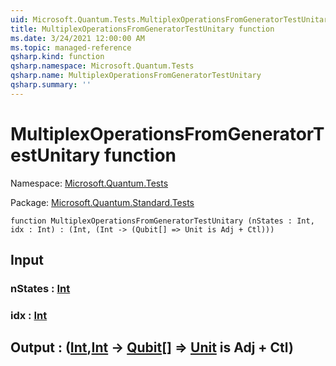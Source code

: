 ```yaml
---
uid: Microsoft.Quantum.Tests.MultiplexOperationsFromGeneratorTestUnitary
title: MultiplexOperationsFromGeneratorTestUnitary function
ms.date: 3/24/2021 12:00:00 AM
ms.topic: managed-reference
qsharp.kind: function
qsharp.namespace: Microsoft.Quantum.Tests
qsharp.name: MultiplexOperationsFromGeneratorTestUnitary
qsharp.summary: ''
---
```


# MultiplexOperationsFromGeneratorTestUnitary function

Namespace: [Microsoft.Quantum.Tests](xref:Microsoft.Quantum.Tests)

Package: [Microsoft.Quantum.Standard.Tests](https://nuget.org/packages/Microsoft.Quantum.Standard.Tests)




```qsharp
function MultiplexOperationsFromGeneratorTestUnitary (nStates : Int, idx : Int) : (Int, (Int -> (Qubit[] => Unit is Adj + Ctl)))
```


## Input

### nStates : [Int](xref:microsoft.quantum.lang-ref.int)




### idx : [Int](xref:microsoft.quantum.lang-ref.int)





## Output : ([Int](xref:microsoft.quantum.lang-ref.int),[Int](xref:microsoft.quantum.lang-ref.int) -> [Qubit](xref:microsoft.quantum.lang-ref.qubit)[] => [Unit](xref:microsoft.quantum.lang-ref.unit)  is Adj + Ctl)

